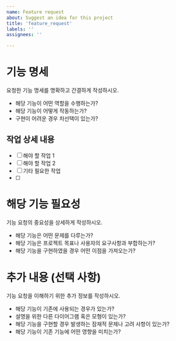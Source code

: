```yaml
---
name: Feature request
about: Suggest an idea for this project
title: 'feature_request'
labels: ''
assignees: ''

---
```


# 기능 명세

요청한 기능 명세를 명확하고 간결하게 작성하시오.

- 해당 기능이 어떤 역할을 수행하는가?
- 해당 기능이 어떻게 작동하는가?
- 구현이 어려운 경우 차선택이 있는가?

## 작업 상세 내용
- [ ] 해야 할 작업 1  
- [ ] 해야 할 작업 2  
- [ ] 기타 필요한 작업
- [ ] 

# 해당 기능 필요성

기능 요청의 중요성을 상세하게 작성하시오. 

- 해당 기능은 어떤 문제를 다루는가?
- 해당 기능은 프로젝트 목표나 사용자의 요구사항과 부합하는가?
- 해당 기능을 구현하였을 경우 어떤 이점을 가져오는가?

# 추가 내용 (선택 사항)

기능 요청을 이해하기 위한 추가 정보를 작성하시오.

- 해당 기능이 기존에 사용되는 경우가 있는가?
- 설명을 위한 다른 다이어그램 혹은 모형이 있는가?
- 해당 기능을 구현할 경우 발생하는 잠재적 문제나 고려 사항이 있는가?
- 해당 기능이 기존 기능에 어떤 영향을 미치는가?
